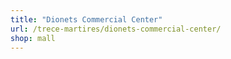 ```yaml
---
title: "Dionets Commercial Center"
url: /trece-martires/dionets-commercial-center/
shop: mall
---
```

